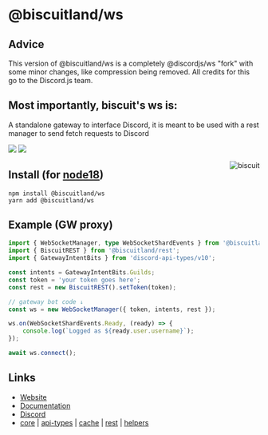 # @biscuitland/ws

## Advice

This version of @biscuitland/ws is a completely @discordjs/ws "fork" with some minor changes, like compression being removed. All credits for this go to the Discord.js team.

## Most importantly, biscuit's ws is:

A standalone gateway to interface Discord, it is meant to be used with a rest manager to send fetch requests to Discord

[<img src="https://img.shields.io/badge/GitHub-100000?style=for-the-badge&logo=github&logoColor=white">](https://github.com/oasisjs/biscuit)
[<img src="https://img.shields.io/badge/Discord-5865F2?style=for-the-badge&logo=discord&logoColor=white">](https://discord.gg/XNw2RZFzaP)

<img align="right" src="https://raw.githubusercontent.com/oasisjs/biscuit/main/assets/icon.svg" alt="biscuit"/>

## Install (for [node18](https://nodejs.org/en/download/))

```sh-session
npm install @biscuitland/ws
yarn add @biscuitland/ws
```

## Example (GW proxy)

```ts
import { WebSocketManager, type WebSocketShardEvents } from '@biscuitland/ws';
import { BiscuitREST } from '@biscuitland/rest';
import { GatewayIntentBits } from 'discord-api-types/v10';

const intents = GatewayIntentBits.Guilds;
const token = 'your token goes here';
const rest = new BiscuitREST().setToken(token);

// gateway bot code ↓
const ws = new WebSocketManager({ token, intents, rest });

ws.on(WebSocketShardEvents.Ready, (ready) => {
	console.log(`Logged as ${ready.user.username}`);
});

await ws.connect();
```

## Links

- [Website](https://biscuitjs.com/)
- [Documentation](https://docs.biscuitjs.com/)
- [Discord](https://discord.gg/XNw2RZFzaP)
- [core](https://www.npmjs.com/package/@biscuitland/core) | [api-types](https://www.npmjs.com/package/@biscuitland/api-types) | [cache](https://www.npmjs.com/package/@biscuitland/cache) | [rest](https://www.npmjs.com/package/@biscuitland/rest) | [helpers](https://www.npmjs.com/package/@biscuitland/helpers)
